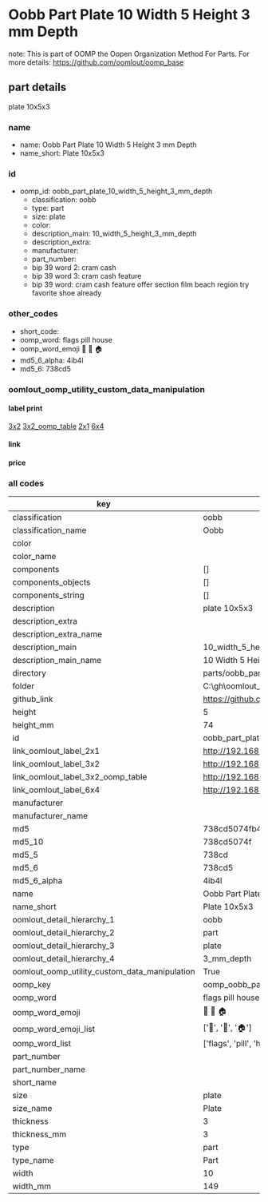 # Oobb Part Plate 10 Width 5 Height 3 mm Depth  

note: This is part of OOMP the Oopen Organization Method For Parts. For more details: https://github.com/oomlout/oomp_base

##  part details
  



plate 10x5x3



### name
* name: Oobb Part Plate 10 Width 5 Height 3 mm Depth
* name_short: Plate 10x5x3 
### id
* oomp_id: oobb_part_plate_10_width_5_height_3_mm_depth
  * classification: oobb
  * type: part
  * size: plate
  * color: 
  * description_main: 10_width_5_height_3_mm_depth
  * description_extra: 
  * manufacturer: 
  * part_number: 
  * bip 39 word 2: cram cash
  * bip 39 word 3: cram cash feature
  * bip 39 word: cram cash feature offer section film beach region try favorite shoe already

### other_codes
* short_code: 
* oomp_word: flags pill house
* oomp_word_emoji :flags: :pill: :house:
* md5_6_alpha: 4ib4l
* md5_6: 738cd5






### oomlout_oomp_utility_custom_data_manipulation
#### label print
[3x2](http://192.168.1.245:1112/?label=oomp%204ib4l)
[3x2_oomp_table](http://192.168.1.108:1112/?label=oomp%204ib4l)
[2x1](http://192.168.1.242:1112/?label=oomp%204ib4l)
[6x4](http://192.168.1.55:1112/?label=oomp%204ib4l)    

#### link

                              

#### price







### all codes 
| key | value |  
| --- | --- |  
| classification | oobb |  
| classification_name | Oobb |  
| color |  |  
| color_name |  |  
| components | [] |  
| components_objects | [] |  
| components_string | [] |  
| description | plate 10x5x3 |  
| description_extra |  |  
| description_extra_name |  |  
| description_main | 10_width_5_height_3_mm_depth |  
| description_main_name | 10 Width 5 Height 3 mm Depth |  
| directory | parts/oobb_part_plate_10_width_5_height_3_mm_depth |  
| folder | C:\gh\oomlout_oobb_version_4_generated_parts\things\oobb_part_plate_10_width_5_height_3_mm_depth |  
| github_link | https://github.com/oomlout/oomlout_oomp_part_src/tree/main/parts/oobb_part_plate_10_width_5_height_3_mm_depth |  
| height | 5 |  
| height_mm | 74 |  
| id | oobb_part_plate_10_width_5_height_3_mm_depth |  
| link_oomlout_label_2x1 | http://192.168.1.242:1112/?label=oomp%204ib4l |  
| link_oomlout_label_3x2 | http://192.168.1.245:1112/?label=oomp%204ib4l |  
| link_oomlout_label_3x2_oomp_table | http://192.168.1.108:1112/?label=oomp%204ib4l |  
| link_oomlout_label_6x4 | http://192.168.1.55:1112/?label=oomp%204ib4l |  
| manufacturer |  |  
| manufacturer_name |  |  
| md5 | 738cd5074fb4826d59615996a848d191 |  
| md5_10 | 738cd5074f |  
| md5_5 | 738cd |  
| md5_6 | 738cd5 |  
| md5_6_alpha | 4ib4l |  
| name | Oobb Part Plate 10 Width 5 Height 3 mm Depth |  
| name_short | Plate 10x5x3  |  
| oomlout_detail_hierarchy_1 | oobb |  
| oomlout_detail_hierarchy_2 | part |  
| oomlout_detail_hierarchy_3 | plate |  
| oomlout_detail_hierarchy_4 | 3_mm_depth |  
| oomlout_oomp_utility_custom_data_manipulation | True |  
| oomp_key | oomp_oobb_part_plate_10_width_5_height_3_mm_depth |  
| oomp_word | flags pill house |  
| oomp_word_emoji | :flags: :pill: :house: |  
| oomp_word_emoji_list | [':flags:', ':pill:', ':house:'] |  
| oomp_word_list | ['flags', 'pill', 'house'] |  
| part_number |  |  
| part_number_name |  |  
| short_name |  |  
| size | plate |  
| size_name | Plate |  
| thickness | 3 |  
| thickness_mm | 3 |  
| type | part |  
| type_name | Part |  
| width | 10 |  
| width_mm | 149 |  
